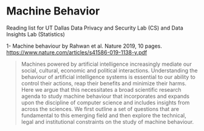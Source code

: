 # Machine Behavior
Reading list for UT Dallas Data Privacy and Security Lab (CS) and Data Insights Lab (Statistics)


1- Machine behaviour by Rahwan et al. Nature 2019, 10 pages. https://www.nature.com/articles/s41586-019-1138-y.pdf
 
> Machines powered by artificial intelligence increasingly mediate our social, cultural, economic and political interactions. Understanding the behaviour of artificial intelligence systems is essential to our ability to control their actions, reap their benefits and minimize their harms. Here we argue that this necessitates a broad scientific research agenda to study machine behaviour that incorporates and expands upon the discipline of computer science and includes insights from across the sciences. We first outline a set of questions that are fundamental to this emerging field and then explore the technical, legal and institutional constraints on the study of machine behaviour.
